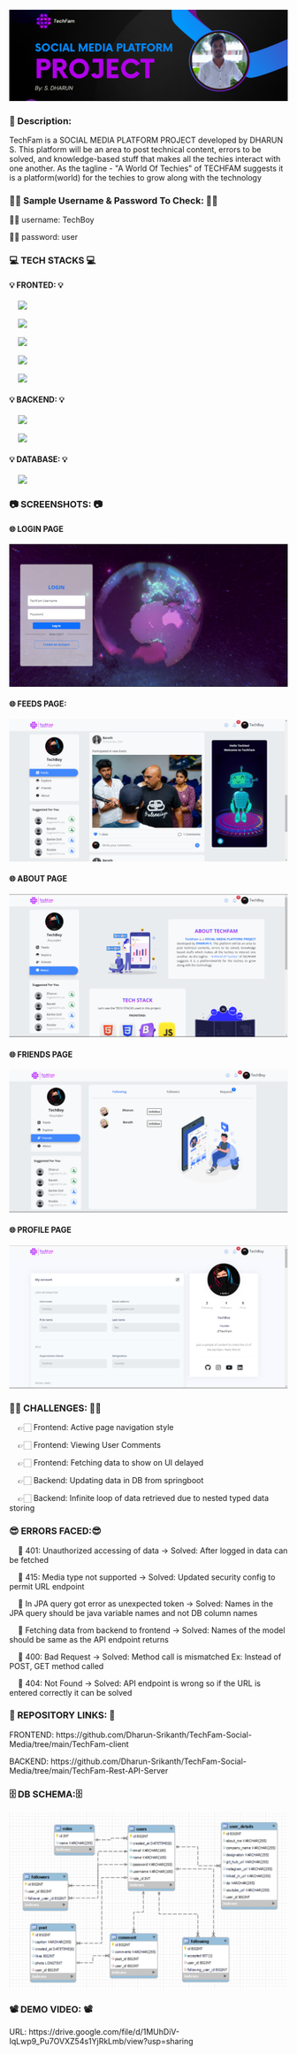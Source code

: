 <p align="center">
<img src="https://raw.githubusercontent.com/Dharun-Srikanth/TechFam-Social-Media/main/Github%20Banner.png" alt="my banner">
</p>

<h3>📢 Description:</h3>
<p>TechFam is a SOCIAL MEDIA PLATFORM PROJECT developed by DHARUN S. This platform will be an area to post technical content, errors to be solved, and knowledge-based stuff that makes all the techies interact with one another. As the tagline - "A World Of Techies" of TECHFAM suggests it is a platform(world) for the techies to grow along with the technology</p>

<h3>👦🏻 Sample Username & Password To Check: 👦🏻</h3>
<p>👦🏻 username: TechBoy</p>
<p>👦🏻 password: user</p>

<h3>💻 TECH STACKS 💻</h3>
<h4>💡 FRONTED: 💡</h4>
<p>&nbsp; &nbsp;  <img src="https://img.shields.io/badge/HTML5-E34F26?style=for-the-badge&logo=html5&logoColor=white" /></p>
<p>&nbsp; &nbsp;  <img src="https://img.shields.io/badge/CSS3-1572B6?style=for-the-badge&logo=css3&logoColor=white" /></p>
<p>&nbsp; &nbsp;  <img src="https://img.shields.io/badge/Bootstrap-563D7C?style=for-the-badge&logo=bootstrap&logoColor=white" /></p>
<p>&nbsp; &nbsp;  <img src="https://img.shields.io/badge/TypeScript-007ACC?style=for-the-badge&logo=typescript&logoColor=white" /></p>
<p>&nbsp; &nbsp;  <img src="https://img.shields.io/badge/Angular-DD0031?style=for-the-badge&logo=angular&logoColor=white" /></p>

<h4>💡 BACKEND: 💡</h4>
<p>&nbsp; &nbsp;  <img src="https://img.shields.io/badge/java-%23ED8B00.svg?style=for-the-badge&logo=openjdk&logoColor=white" /> </p>
<p>&nbsp; &nbsp;  <img src="https://img.shields.io/badge/Spring_Boot-F2F4F9?style=for-the-badge&logo=spring-boot" /></p>

<h4>💡 DATABASE: 💡</h4>
<p>&nbsp; &nbsp; <img src="https://img.shields.io/badge/mysql-%2300f.svg?style=for-the-badge&logo=mysql&logoColor=white" /> </p>

<h3>📷 SCREENSHOTS: 📷</h3>
<h4>🌐 LOGIN PAGE</h4>
<img src="https://raw.githubusercontent.com/Dharun-Srikanth/TechFam-Social-Media/main/Screenshots/Login.png" />
<h4>🌐 FEEDS PAGE:</h4>
<img src="https://raw.githubusercontent.com/Dharun-Srikanth/TechFam-Social-Media/main/Screenshots/Feeds.png" />
<h4>🌐 ABOUT PAGE</h4>
<img src="https://raw.githubusercontent.com/Dharun-Srikanth/TechFam-Social-Media/main/Screenshots/About.png" />
<h4>🌐 FRIENDS PAGE</h4>
<img src="https://raw.githubusercontent.com/Dharun-Srikanth/TechFam-Social-Media/main/Screenshots/Friends.png" />
<h4>🌐 PROFILE PAGE</h4>
<img src="https://raw.githubusercontent.com/Dharun-Srikanth/TechFam-Social-Media/main/Screenshots/Profile.png" />

<h3>💪🏻 CHALLENGES: 💪🏻</h3>
<p>&nbsp; &nbsp; 👉🏻 Frontend: Active page navigation style</p>
<p>&nbsp; &nbsp; 👉🏻 Frontend: Viewing User Comments</p>
<p>&nbsp; &nbsp; 👉🏻 Frontend: Fetching data to show on UI delayed</p>
<p>&nbsp; &nbsp; 👉🏻 Backend: Updating data in DB from springboot</p>
<p>&nbsp; &nbsp; 👉🏻 Backend: Infinite loop of data retrieved due to nested typed data storing</p>

<h3>😎 ERRORS FACED:😎</h3>
<p>&nbsp; &nbsp; 🤪 401: Unauthorized accessing of data -> Solved: After logged in data can be fetched</p>
<p>&nbsp; &nbsp; 🤪 415: Media type not supported -> Solved: Updated security config to permit URL endpoint</p>
<p>&nbsp; &nbsp; 🤪 In JPA query got error as unexpected token -> Solved: Names in the JPA query should be java variable names and not DB column names</p>
<p>&nbsp; &nbsp; 🤪 Fetching data from backend to frontend -> Solved: Names of the model should be same as the API endpoint returns</p>
<p>&nbsp; &nbsp; 🤪 400: Bad Request -> Solved: Method call is mismatched Ex: Instead of POST, GET method called</p>
<p>&nbsp; &nbsp; 🤪 404: Not Found -> Solved: API endpoint is wrong so if the URL is entered correctly it can be solved</p>

<h3>📘 REPOSITORY LINKS: 📘</h3>
<p>FRONTEND: https://github.com/Dharun-Srikanth/TechFam-Social-Media/tree/main/TechFam-client</p>
<p>BACKEND: https://github.com/Dharun-Srikanth/TechFam-Social-Media/tree/main/TechFam-Rest-API-Server </p>

<h3>🗄️ DB SCHEMA:🗄️</h3>
<img src="https://raw.githubusercontent.com/Dharun-Srikanth/TechFam-Social-Media/main/Screenshots/schema.png" />


<h3>📽️ DEMO VIDEO: 📽️</h3>
<p>URL: https://drive.google.com/file/d/1MUhDiV-IqLwp9_Pu7OVXZ54s1YjRkLmb/view?usp=sharing</p>
